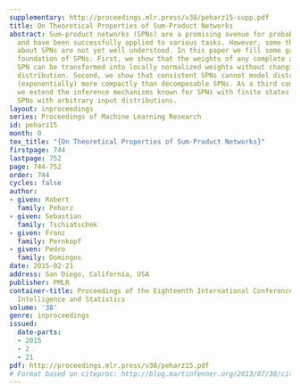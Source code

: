 ```yaml
---
supplementary: http://proceedings.mlr.press/v38/peharz15-supp.pdf
title: On Theoretical Properties of Sum-Product Networks
abstract: Sum-product networks (SPNs) are a promising avenue for probabilistic modeling
  and have been successfully applied to various tasks. However, some theoretic properties
  about SPNs are not yet well understood. In this paper we fill some gaps in the theoretic
  foundation of SPNs. First, we show that the weights of any complete and consistent
  SPN can be transformed into locally normalized weights without changing the SPN
  distribution. Second, we show that consistent SPNs cannot model distributions significantly
  (exponentially) more compactly than decomposable SPNs. As a third contribution,
  we extend the inference mechanisms known for SPNs with finite states to generalized
  SPNs with arbitrary input distributions.
layout: inproceedings
series: Proceedings of Machine Learning Research
id: peharz15
month: 0
tex_title: "{On Theoretical Properties of Sum-Product Networks}"
firstpage: 744
lastpage: 752
page: 744-752
order: 744
cycles: false
author:
- given: Robert
  family: Peharz
- given: Sebastian
  family: Tschiatschek
- given: Franz
  family: Pernkopf
- given: Pedro
  family: Domingos
date: 2015-02-21
address: San Diego, California, USA
publisher: PMLR
container-title: Proceedings of the Eighteenth International Conference on Artificial
  Intelligence and Statistics
volume: '38'
genre: inproceedings
issued:
  date-parts:
  - 2015
  - 2
  - 21
pdf: http://proceedings.mlr.press/v38/peharz15.pdf
# Format based on citeproc: http://blog.martinfenner.org/2013/07/30/citeproc-yaml-for-bibliographies/
---
```

